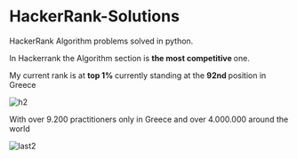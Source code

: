 # HackerRank-Solutions

HackerRank Algorithm problems solved in python.

In Hackerrank the Algorithm section is <strong> the most competitive </strong> one.


My current rank is at <strong> top 1% </strong> currently standing at the <strong> 92nd </strong> position in Greece

![h2](https://user-images.githubusercontent.com/65974766/149642573-cbeacec2-24b2-46ce-905b-756ad65243c5.png)


With over 9.200 practitioners only in Greece and over 4.000.000 around the world

![last2](https://user-images.githubusercontent.com/65974766/149642749-411a9d28-8195-47b7-8a26-3fc8b2117a46.png)
